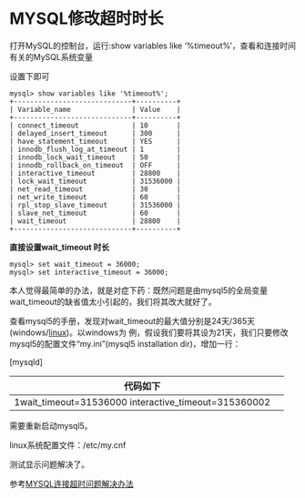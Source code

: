 # MYSQL修改超时时长

打开MySQL的控制台，运行:show variables like ‘%timeout%’，查看和连接时间有关的MySQL系统变量

设置下即可

```
mysql> show variables like '%timeout%';
+-----------------------------+----------+
| Variable_name               | Value    |
+-----------------------------+----------+
| connect_timeout             | 10       |
| delayed_insert_timeout      | 300      |
| have_statement_timeout      | YES      |
| innodb_flush_log_at_timeout | 1        |
| innodb_lock_wait_timeout    | 50       |
| innodb_rollback_on_timeout  | OFF      |
| interactive_timeout         | 28800    |
| lock_wait_timeout           | 31536000 |
| net_read_timeout            | 30       |
| net_write_timeout           | 60       |
| rpl_stop_slave_timeout      | 31536000 |
| slave_net_timeout           | 60       |
| wait_timeout                | 28800    |
+-----------------------------+----------+
```

**直接设置wait_timeout 时长**

```
mysql> set wait_timeout = 36000; 
mysql> set interactive_timeout = 36000;
```

本人觉得最简单的办法，就是对症下药：既然问题是由mysql5的全局变量wait_timeout的缺省值太小引起的，我们将其改大就好了。

查看mysql5的手册，发现对wait_timeout的最大值分别是24天/365天(windows/[linux](http://www.111cn.net/list-156/))。以windows为 例，假设我们要将其设为21天，我们只要修改mysql5的配置文件“my.ini”(mysql5 installation dir)，增加一行：

[mysqld]



| 代码如下                                              |      |
| ----------------------------------------------------- | ---- |
| 1wait_timeout=31536000  interactive_timeout=315360002 |      |

 



需要重新启动mysql5。

linux系统配置文件：/etc/my.cnf

测试显示问题解决了。



参考[MYSQL连接超时问题解决办法](http://www.111cn.net/database/mysql/53567.htm)

